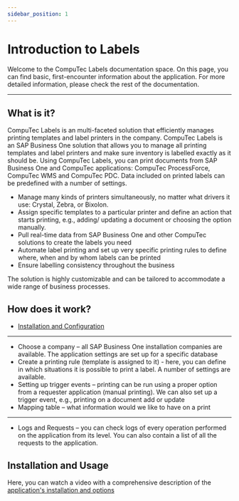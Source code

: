 ```yaml
---
sidebar_position: 1
---
```


# Introduction to Labels

Welcome to the CompuTec Labels documentation space. On this page, you can find basic, first-encounter information about the application. For more detailed information, please check the rest of the documentation.

---

## What is it?

CompuTec Labels is an multi-faceted solution that efficiently manages printing templates and label printers in the company. CompuTec Labels is an SAP Business One solution that allows you to manage all printing templates and label printers and make sure inventory is labelled exactly as it should be. Using CompuTec Labels, you can print documents from SAP Business One and CompuTec applications: CompuTec ProcessForce, CompuTec WMS and CompuTec PDC. Data included on printed labels can be predefined with a number of settings.

- Manage many kinds of printers simultaneously, no matter what drivers it use: Crystal, Zebra, or Bixolon.
- Assign specific templates to a particular printer and define an action that starts printing, e.g., adding/ updating a document or choosing the option manually.
- Pull real-time data from SAP Business One and other CompuTec solutions to create the labels you need
- Automate label printing and set up very specific printing rules to define where, when and by whom labels can be printed
- Ensure labelling consistency throughout the business

The solution is highly customizable and can be tailored to accommodate a wide range of business processes.

## How does it work?

- [Installation and Configuration](./setup/overview.md)

---

- Choose a company – all SAP Business One installation companies are available. The application settings are set up for a specific database
- Create a printing rule (template is assigned to it) - here, you can define in which situations it is possible to print a label. A number of settings are available.
- Setting up trigger events – printing can be run using a proper option from a requester application (manual printing). We can also set up a trigger event, e.g., printing on a document add or update
- Mapping table – what information would we like to have on a print

---

- Logs and Requests – you can check logs of every operation performed on the application from its level. You can also contain a list of all the requests to the application.

## Installation and Usage

Here, you can watch a video with a comprehensive description of the [application's installation and options](https://www.youtube.com/watch?v=S5urmvsi-M0)
